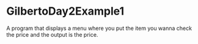 # GilbertoDay2Example1

A program that displays a menu where you put the item you wanna check the price and the output is the price.
